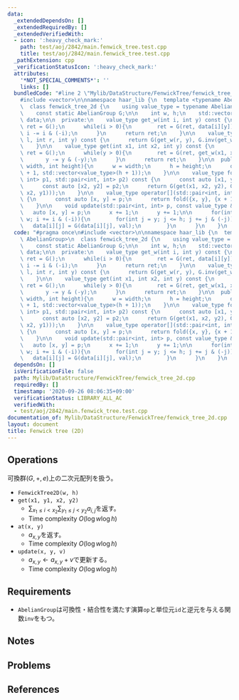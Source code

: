 ```yaml
---
data:
  _extendedDependsOn: []
  _extendedRequiredBy: []
  _extendedVerifiedWith:
  - icon: ':heavy_check_mark:'
    path: test/aoj/2842/main.fenwick_tree.test.cpp
    title: test/aoj/2842/main.fenwick_tree.test.cpp
  _pathExtension: cpp
  _verificationStatusIcon: ':heavy_check_mark:'
  attributes:
    '*NOT_SPECIAL_COMMENTS*': ''
    links: []
  bundledCode: "#line 2 \"Mylib/DataStructure/FenwickTree/fenwick_tree_2d.cpp\"\n\
    #include <vector>\n\nnamespace haar_lib {\n  template <typename AbelianGroup>\n\
    \  class fenwick_tree_2d {\n    using value_type = typename AbelianGroup::value_type;\n\
    \    const static AbelianGroup G;\n\n    int w, h;\n    std::vector<std::vector<value_type>>\
    \ data;\n\n  private:\n    value_type get_w(int i, int y) const {\n      value_type\
    \ ret = G();\n      while(i > 0){\n        ret = G(ret, data[i][y]);\n       \
    \ i -= i & (-i);\n      }\n      return ret;\n    }\n\n    value_type get_w(int\
    \ l, int r, int y) const {\n      return G(get_w(r, y), G.inv(get_w(l, y)));\n\
    \    }\n\n    value_type get(int x1, int x2, int y) const {\n      value_type\
    \ ret = G();\n      while(y > 0){\n        ret = G(ret, get_w(x1, x2, y));\n \
    \       y -= y & (-y);\n      }\n      return ret;\n    }\n\n  public:\n    fenwick_tree_2d(int\
    \ width, int height){\n      w = width;\n      h = height;\n      data = std::vector<std::vector<value_type>>(w\
    \ + 1, std::vector<value_type>(h + 1));\n    }\n\n    value_type fold(std::pair<int,\
    \ int> p1, std::pair<int, int> p2) const {\n      const auto [x1, y1] = p1;\n\
    \      const auto [x2, y2] = p2;\n      return G(get(x1, x2, y2), G.inv(get(x1,\
    \ x2, y1)));\n    }\n\n    value_type operator[](std::pair<int, int> p) const\
    \ {\n      const auto [x, y] = p;\n      return fold({x, y}, {x + 1, y + 1});\n\
    \    }\n\n    void update(std::pair<int, int> p, const value_type &val){\n   \
    \   auto [x, y] = p;\n      x += 1;\n      y += 1;\n\n      for(int i = x; i <=\
    \ w; i += i & (-i)){\n        for(int j = y; j <= h; j += j & (-j)){\n       \
    \   data[i][j] = G(data[i][j], val);\n        }\n      }\n    }\n  };\n}\n"
  code: "#pragma once\n#include <vector>\n\nnamespace haar_lib {\n  template <typename\
    \ AbelianGroup>\n  class fenwick_tree_2d {\n    using value_type = typename AbelianGroup::value_type;\n\
    \    const static AbelianGroup G;\n\n    int w, h;\n    std::vector<std::vector<value_type>>\
    \ data;\n\n  private:\n    value_type get_w(int i, int y) const {\n      value_type\
    \ ret = G();\n      while(i > 0){\n        ret = G(ret, data[i][y]);\n       \
    \ i -= i & (-i);\n      }\n      return ret;\n    }\n\n    value_type get_w(int\
    \ l, int r, int y) const {\n      return G(get_w(r, y), G.inv(get_w(l, y)));\n\
    \    }\n\n    value_type get(int x1, int x2, int y) const {\n      value_type\
    \ ret = G();\n      while(y > 0){\n        ret = G(ret, get_w(x1, x2, y));\n \
    \       y -= y & (-y);\n      }\n      return ret;\n    }\n\n  public:\n    fenwick_tree_2d(int\
    \ width, int height){\n      w = width;\n      h = height;\n      data = std::vector<std::vector<value_type>>(w\
    \ + 1, std::vector<value_type>(h + 1));\n    }\n\n    value_type fold(std::pair<int,\
    \ int> p1, std::pair<int, int> p2) const {\n      const auto [x1, y1] = p1;\n\
    \      const auto [x2, y2] = p2;\n      return G(get(x1, x2, y2), G.inv(get(x1,\
    \ x2, y1)));\n    }\n\n    value_type operator[](std::pair<int, int> p) const\
    \ {\n      const auto [x, y] = p;\n      return fold({x, y}, {x + 1, y + 1});\n\
    \    }\n\n    void update(std::pair<int, int> p, const value_type &val){\n   \
    \   auto [x, y] = p;\n      x += 1;\n      y += 1;\n\n      for(int i = x; i <=\
    \ w; i += i & (-i)){\n        for(int j = y; j <= h; j += j & (-j)){\n       \
    \   data[i][j] = G(data[i][j], val);\n        }\n      }\n    }\n  };\n}\n"
  dependsOn: []
  isVerificationFile: false
  path: Mylib/DataStructure/FenwickTree/fenwick_tree_2d.cpp
  requiredBy: []
  timestamp: '2020-09-26 08:06:35+09:00'
  verificationStatus: LIBRARY_ALL_AC
  verifiedWith:
  - test/aoj/2842/main.fenwick_tree.test.cpp
documentation_of: Mylib/DataStructure/FenwickTree/fenwick_tree_2d.cpp
layout: document
title: Fenwick tree (2D)
---
```


## Operations
可換群$(G, +, e)$上の二次元配列を扱う。
- `FenwickTree2D(w, h)`
- `get(x1, y1, x2, y2)`
	- $\sum_{x_1 \le i \lt x_2} \sum_{y_1 \le j \lt y_2} a_{i, j}$を返す。
	- Time complexity $O(\log w \log h)$
- `at(x, y)`
	- $a_{x, y}$を返す。
	- Time complexity $O(\log w \log h)$
- `update(x, y, v)`
	- $a_{x, y} \leftarrow a_{x, y} + v$で更新する。
	- Time complexity $O(\log w \log h)$

## Requirements

- `AbelianGroup`は可換性・結合性を満たす演算`op`と単位元`id`と逆元を与える関数`inv`をもつ。

## Notes

## Problems

## References

